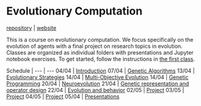 # Evolutionary Computation

[repository](https://github.com/d9w/evolution/) | [website](https://d9w.github.io/evolution/)

This is a course on evolutionary computation. We focus specifically on the
evolution of agents with a final project on research topics in evolution.
Classes are organized as individual folders with presentations and Jupyter
notebook exercises. To get started, follow the instructions in [the first
class](1_introduction).

Schedule | 
--- | ---
04/04 | [Introduction](1_introduction)
07/04 | [Genetic Algorithms](2_ga)
13/04 | [Evolutionary Strategies](5_strategies)
14/04 | [Multi-Objective Evolution](3_moo)
14/04 | [Genetic Programming](4_gp)
20/04 | [Neuroevolution](neuroevolution)
21/04 | [Genetic representation and operator design](6_ops)
22/04 | [Evolution and behavior](7_behavior)
02/05 | [Project](project)
03/05 | [Project](project)
04/05 | [Project](project)
05/04 | [Presentations](project)
